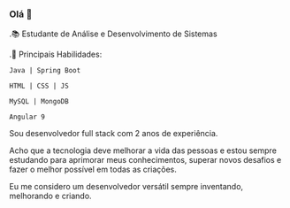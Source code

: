 ### Olá 👋

.📚 Estudante de Análise e Desenvolvimento de Sistemas

.🌱 Principais Habilidades: 

    Java | Spring Boot
  
    HTML | CSS | JS
  
    MySQL | MongoDB
    
    Angular 9
  

Sou desenvolvedor full stack com 2 anos de experiência.

Acho que a tecnologia deve melhorar a vida das pessoas e estou sempre estudando para aprimorar meus conhecimentos, superar novos desafios e fazer o melhor possível em todas as criações.

Eu me considero um desenvolvedor versátil sempre inventando, melhorando e criando.

